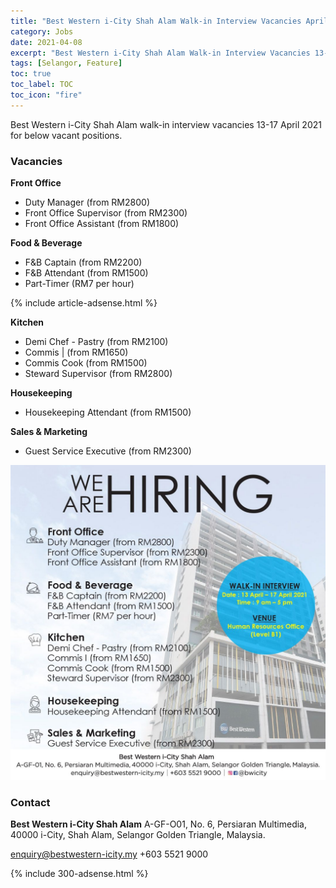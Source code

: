 ```yaml
---
title: "Best Western i-City Shah Alam Walk-in Interview Vacancies April 2021" 
category: Jobs 
date: 2021-04-08
excerpt: "Best Western i-City Shah Alam Walk-in Interview Vacancies 13-17 April 2021 for Front Office, F&B, Kitchen, Housekeeping and Sales & Marketing departments" 
tags: [Selangor, Feature] 
toc: true 
toc_label: TOC 
toc_icon: "fire" 
--- 
```


Best Western i-City Shah Alam walk-in interview vacancies 13-17 April 2021 for below vacant positions.

### Vacancies
**Front Office**
- Duty Manager (from RM2800)
- Front Office Supervisor (from RM2300)
- Front Office Assistant (from RM1800)

**Food & Beverage**
- F&B Captain (from RM2200)
- F&B Attendant (from RM1500) 
- Part-Timer (RM7 per hour)

{% include article-adsense.html %} 

**Kitchen**
- Demi Chef - Pastry (from RM2100)
- Commis | (from RM1650)
- Commis Cook (from RM1500)
- Steward Supervisor (from RM2800)

**Housekeeping**
- Housekeeping Attendant (from RM1500)

**Sales & Marketing**
- Guest Service Executive (from RM2300)

![Best Western i-City Shah Alam  Jobs Vacancies 2021!](/assets/images/2021-04/best-western-i-city-shah-alam-walk-in-interview-apr-2021.jpg "Best Western i-City Shah Alam  Jobs Vacancies 2021")

### Contact

**Best Western i-City Shah Alam**
A-GF-O01, No. 6, Persiaran Multimedia, 40000 i-City, Shah Alam, Selangor Golden Triangle, Malaysia.

enquiry@bestwestern-icity.my 
+603 5521 9000 

{% include 300-adsense.html %} 